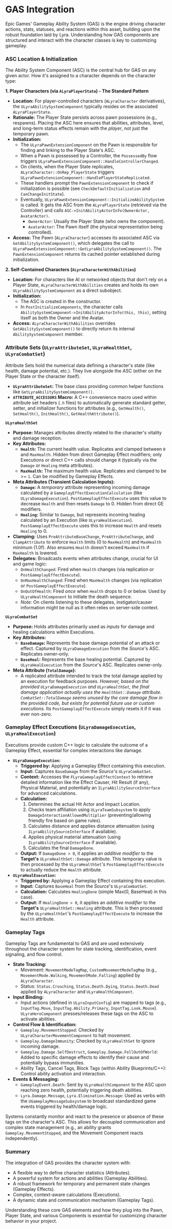 # GAS Integration

Epic Games' Gameplay Ability System (GAS) is the engine driving character actions, stats, statuses, and reactions within this asset, building upon the robust foundation laid by Lyra. Understanding how GAS components are structured and interact with the character classes is key to customizing gameplay.

### ASC Location & Initialization

The Ability System Component (ASC) is the central hub for GAS on any given actor. How it's assigned to a character depends on the character type:

**1. Player Characters (via `ALyraPlayerState`) - The Standard Pattern**

* **Location:** For player-controlled characters (`ALyraCharacter` derivatives), the `ULyraAbilitySystemComponent` typically resides on the associated `ALyraPlayerState`.
* **Rationale:** The Player State persists across pawn possessions (e.g., respawns). Placing the ASC here ensures that abilities, attributes, level, and long-term status effects remain with the _player_, not just the temporary pawn.
* **Initialization:**
  * The `ULyraPawnExtensionComponent` on the Pawn is responsible for finding and linking to the Player State's ASC.
  * When a Pawn is possessed by a Controller, the `PossessedBy` flow triggers `ULyraPawnExtensionComponent::HandleControllerChanged`.
  * On clients, when the Player State replicates, `ALyraCharacter::OnRep_PlayerState` triggers `ULyraPawnExtensionComponent::HandlePlayerStateReplicated`.
  * These handlers prompt the `PawnExtensionComponent` to check if initialization is possible (see `CheckDefaultInitialization` and `CanChangeInitState`).
  * Eventually, `ULyraPawnExtensionComponent::InitializeAbilitySystem` is called. It gets the ASC from the `ALyraPlayerState` (retrieved via the Controller) and calls `ASC->InitAbilityActorInfo(OwnerActor, AvatarActor)`.
    * `OwnerActor`: Usually the Player State (who owns the component).
    * `AvatarActor`: The Pawn itself (the physical representation being controlled).
* **Access:** The Pawn (`ALyraCharacter`) accesses its associated ASC via `GetAbilitySystemComponent()`, which delegates the call to `ULyraPawnExtensionComponent::GetLyraAbilitySystemComponent()`. The `PawnExtensionComponent` returns its cached pointer established during initialization.

**2. Self-Contained Characters (`ALyraCharacterWithAbilities`)**

* **Location:** For characters like AI or networked objects that don't rely on a Player State, `ALyraCharacterWithAbilities` creates and holds its own `ULyraAbilitySystemComponent` as a direct subobject.
* **Initialization:**
  * The ASC is created in the constructor.
  * In `PostInitializeComponents`, the character calls `AbilitySystemComponent->InitAbilityActorInfo(this, this)`, setting itself as both the Owner and the Avatar.
* **Access:** `ALyraCharacterWithAbilities` overrides `GetAbilitySystemComponent()` to directly return its internal `AbilitySystemComponent` member.

### Attribute Sets (`ULyraAttributeSet`, `ULyraHealthSet`, `ULyraCombatSet`)

Attribute Sets hold the numerical data defining a character's state (like health, damage potential, etc.). They live alongside the ASC (either on the Player State or the character itself).

* **`ULyraAttributeSet`:** The base class providing common helper functions like `GetLyraAbilitySystemComponent()`.
* **`ATTRIBUTE_ACCESSORS` Macro:** A C++ convenience macro used within attribute set headers (`.h` files) to automatically generate standard getter, setter, and initializer functions for attributes (e.g., `GetHealth()`, `SetHealth()`, `InitHealth()`, `GetHealthAttribute()`).

**`ULyraHealthSet`**

* **Purpose:** Manages attributes directly related to the character's vitality and damage reception.
* **Key Attributes:**
  * **`Health`:** The current health value. Replicates and clamped between `0` and `MaxHealth`. Hidden from direct Gameplay Effect modifiers; only Executions or direct C++ calls should change it (typically via the `Damage` or `Healing` meta attributes).
  * **`MaxHealth`:** The maximum health value. Replicates and clamped to be >= `1`. Can be modified by Gameplay Effects.
* **Meta Attributes (Transient Calculation Inputs):**
  * **`Damage`:** A _temporary_ attribute representing incoming damage calculated by a `GameplayEffectExecutionCalculation` (like `ULyraDamageExecution`). `PostGameplayEffectExecute` uses this value to decrease `Health` and then resets `Damage` to 0. Hidden from direct GE modifiers.
  * **`Healing`:** Similar to `Damage`, but represents incoming healing calculated by an Execution (like `ULyraHealExecution`). `PostGameplayEffectExecute` uses this to increase `Health` and resets `Healing` to 0.
* **Clamping:** Uses `PreAttributeBaseChange`, `PreAttributeChange`, and `ClampAttribute` to enforce `Health` limits (0 to `MaxHealth`) and `MaxHealth` minimum (1.0f). Also ensures `Health` doesn't exceed `MaxHealth` if `MaxHealth` is lowered.
* **Delegates:** Broadcasts events when attributes change, crucial for UI and game logic:
  * `OnHealthChanged`: Fired when `Health` changes (via replication or `PostGameplayEffectExecute`).
  * `OnMaxHealthChanged`: Fired when `MaxHealth` changes (via replication or `PostGameplayEffectExecute`).
  * `OnOutOfHealth`: Fired _once_ when `Health` drops to 0 or below. Used by `ULyraHealthComponent` to initiate the death sequence.
  * _Note:_ On clients listening to these delegates, instigator/causer information might be null as it often relies on server-side context.

**`ULyraCombatSet`**

* **Purpose:** Holds attributes primarily used as _inputs_ for damage and healing calculations within Executions.
* **Key Attributes:**
  * **`BaseDamage`:** Represents the base damage potential of an attack or effect. Captured by `ULyraDamageExecution` from the _Source_'s ASC. Replicates owner-only.
  * **`BaseHeal`:** Represents the base healing potential. Captured by `ULyraHealExecution` from the _Source_'s ASC. Replicates owner-only.
* **Meta Attribute (`TotalDamage`):**
  * A replicated attribute intended to track the total damage applied by an execution for feedback purposes. _However, based on the provided `ULyraDamageExecution` and `ULyraHealthSet`, the final damage application actually uses the `HealthSet::Damage` attribute. `CombatSet::TotalDamage` seems unused by the core damage flow in the provided code, but exists for potential future use or custom executions._ Its `PostGameplayEffectExecute` simply resets it if it was ever non-zero.

### Gameplay Effect Executions (`ULyraDamageExecution`, `ULyraHealExecution`)

Executions provide custom C++ logic to calculate the outcome of a Gameplay Effect, essential for complex interactions like damage.

* **`ULyraDamageExecution`:**
  * **Triggered by:** Applying a Gameplay Effect containing this execution.
  * **Input:** Captures `BaseDamage` from the _Source_'s `ULyraCombatSet`.
  * **Context:** Accesses the `FLyraGameplayEffectContext` to retrieve detailed information like the Effect Causer, Hit Result (if any), Physical Material, and potentially an `ILyraAbilitySourceInterface` for advanced calculations.
  * **Calculation:**
    1. Determines the actual Hit Actor and Impact Location.
    2. Checks team affiliation using `ULyraTeamSubsystem` to apply `DamageInteractionAllowedMultiplier` (preventing/allowing friendly fire based on game rules).
    3. Calculates distance and applies distance attenuation (using `ILyraAbilitySourceInterface` if available).
    4. Applies physical material attenuation (using `ILyraAbilitySourceInterface` if available).
    5. Calculates the final `DamageDone`.
  * **Output:** If `DamageDone > 0`, it applies an _additive modifier_ to the **Target's** `ULyraHealthSet::Damage` attribute. This temporary value is then processed by the `ULyraHealthSet`'s `PostGameplayEffectExecute` to actually reduce the `Health` attribute.
* **`ULyraHealExecution`:**
  * **Triggered by:** Applying a Gameplay Effect containing this execution.
  * **Input:** Captures `BaseHeal` from the _Source_'s `ULyraCombatSet`.
  * **Calculation:** Calculates `HealingDone` (simple Max(0, BaseHeal) in this case).
  * **Output:** If `HealingDone > 0`, it applies an _additive modifier_ to the **Target's** `ULyraHealthSet::Healing` attribute. This is then processed by the `ULyraHealthSet`'s `PostGameplayEffectExecute` to increase the `Health` attribute.

### Gameplay Tags

Gameplay Tags are fundamental to GAS and are used extensively throughout the character system for state tracking, identification, event signaling, and flow control.

* **State Tracking:**
  * Movement: `MovementModeTagMap`, `CustomMovementModeTagMap` (e.g., `MovementMode.Walking`, `MovementMode.Falling`) applied by `ALyraCharacter`.
  * Status: `Status.Crouching`, `Status.Death.Dying`, `Status.Death.Dead` applied by `ALyraCharacter` and `ULyraHealthComponent`.
* **Input Binding:**
  * Input actions (defined in `ULyraInputConfig`) are mapped to tags (e.g., `InputTag.Move`, `InputTag.Ability.Primary`, `InputTag.Look.Mouse`). `ULyraHeroComponent` presses/releases these tags on the ASC to activate abilities.
* **Control Flow & Identification:**
  * `Gameplay.MovementStopped`: Checked by `ULyraCharacterMovementComponent` to halt movement.
  * `Gameplay.DamageImmunity`: Checked by `ULyraHealthSet` to ignore incoming damage.
  * `Gameplay.Damage.SelfDestruct`, `Gameplay.Damage.FellOutOfWorld`: Added to specific damage effects to identify their cause and potentially bypass immunities.
  * Ability Tags, Cancel Tags, Block Tags (within Ability Blueprints/C++): Control ability activation and interaction.
* **Events & Messaging:**
  * `GameplayEvent.Death`: Sent by `ULyraHealthComponent` to the ASC upon reaching zero health, potentially triggering death abilities.
  * `Lyra.Damage.Message`, `Lyra.Elimination.Message`: Used as verbs with the `UGameplayMessageSubsystem` to broadcast standardized game events triggered by health/damage logic.

Systems constantly monitor and react to the presence or absence of these tags on the character's ASC. This allows for decoupled communication and complex state management (e.g., an ability grants `Gameplay.MovementStopped`, and the Movement Component reacts independently).

### Summary

The integration of GAS provides the character system with:

* A flexible way to define character statistics (Attributes).
* A powerful system for actions and abilities (Gameplay Abilities).
* A robust framework for temporary and permanent state changes (Gameplay Effects).
* Complex, context-aware calculations (Executions).
* A dynamic state and communication mechanism (Gameplay Tags).

Understanding these core GAS elements and how they plug into the Pawn, Player State, and various Components is essential for customizing character behavior in your project.

